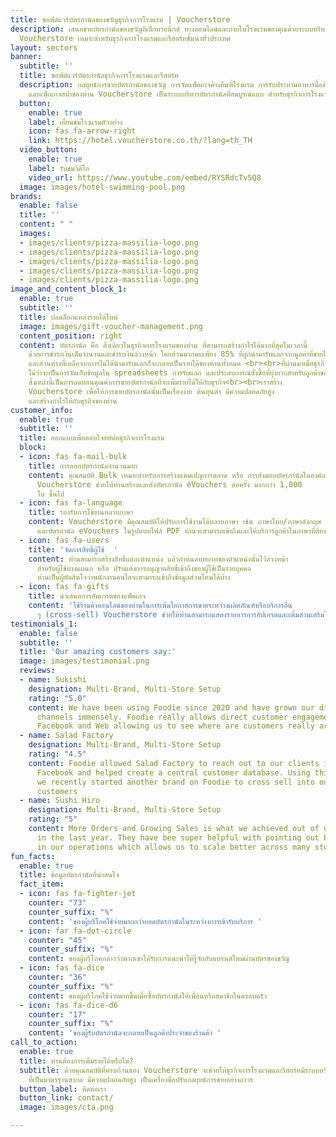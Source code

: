 ```yaml
---
title: ซอฟต์แวร์บัตรกำนัลของขวัญธุรกิจการโรงแรม | Voucherstore
description: เสนอขายบัตรกำนัลของขวัญอิเล็กทรอนิกส์ ทางออนไลน์และภายในโรงแรมของคุณด้วยระบบบริหารบัตรกำนัล
  Voucherstore เหมาะสำหรับธุรกิจการโรงแรมและรีสอร์ทชั้นนำทั่วประเทศ
layout: sectors
banner:
  subtitle: ''
  title: ซอฟต์แวร์บัตรกำนัลธุรกิจการโรงแรมและรีสอร์ท
  description: กลยุทธ์การขายบัตรกำนัลของขวัญ การจัดแพ็คเกจค้างคืนที่โรงแรม การรับประทานอาหารมื้อพิเศษ
    และแพ็กเกจสปาของท่าน Voucherstore เป็นระบบบริหารบัตรกำนัลที่สมบูรณ์แบบ สำหรับธุรกิจการโรงแรมและรีสอร์ทที่ท่านกำลังตามหา!
  button:
    enable: true
    label: เยี่ยมชมโรงแรมตัวอย่าง
    icon: fas fa-arrow-right
    link: https://hotel.voucherstore.co.th/?lang=th_TH
  video_button:
    enable: true
    label: รับชมวิดีโอ
    video_url: https://www.youtube.com/embed/RYSRdcTv5Q8
  image: images/hotel-swimming-pool.png
brands:
  enable: false
  title: ''
  content: " "
  images:
  - images/clients/pizza-massilia-logo.png
  - images/clients/pizza-massilia-logo.png
  - images/clients/pizza-massilia-logo.png
  - images/clients/pizza-massilia-logo.png
  - images/clients/pizza-massilia-logo.png
image_and_content_block_1:
  enable: true
  subtitle: ''
  title: ปลดล็อกแหล่งรายได้ใหม่
  image: images/gift-voucher-management.png
  content_position: right
  content: บัตรกำนัล คือ สิ่งเดียวในธุรกิจการโรงแรมของท่าน ที่สามารถสร้างกำไรได้มากที่สุดในเวลานี้
    ด้วยการชำระเงินเต็มจำนวนและชำระเงินล่วงหน้า โดยส่วนมากพบเพียง 85% ที่ถูกนำมารับแลกจากมูลค่าที่ขายไปทั้งหมด
    และส่วนต่างที่เหลือจากการไม่ได้นำมารับแลกก็จะกลายเป็นรายได้ของท่านทั้งหมด <br><br>ที่ผ่านมาเมื่อธุรกิจต้องการขายบัตรกำนัลนั้นไม่ใช่เรื่องง่าย!
    ไม่ว่าจะเป็นการจัดเก็บข้อมูลใน spreadsheets การรับแลก และประสบการณ์สั่งซื้อที่ยุ่งยากสําหรับลูกค้าของท่าน
    สิ่งเหล่านี้เป็นการลดทอนคุณค่าการขายบัตรกำนัลที่จะเพิ่มรายได้ให้กับธุรกิจ<br><br>เราสร้าง
    Voucherstore เพื่อให้การขายบัตรกํานัลนั้นเป็นเรื่องง่าย ต้นทุนต่ำ มีความปลอดภัยสูง
    และสร้างกําไรให้กับธุรกิจของท่าน
customer_info:
  enable: true
  subtitle: ''
  title: ออกแบบเพื่อตอบโจทย์ต่อธุรกิจการโรงแรม
  block:
  - icon: fas fa-mail-bulk
    title: การออกบัตรกำนัลจำนวนมาก
    content: คุณสมบัติ Bulk เหมาะสำหรับการสร้างแคมเปญการตลาด หรือ การส่งมอบบัตรกำนัลในองค์กรที่มีพนักงานจำนวนมาก
      Voucherstore ช่วยให้ท่านสร้างและส่งบัตรกำนัล eVouchers ต่อครั้ง มากกว่า 1,000
      ใบ ขึ้นไป
  - icon: fas fa-language
    title: รองรับการใช้งานหลายภาษา
    content: Voucherstore มีคุณสมบัติให้ปรับการใช้งานได้หลายภาษา เช่น ภาษาไทย/ภาษาอังกฤษ
      และบัตรกำนัล eVouchers ในรูปแบบไฟล์ PDF ท่านจะสามารถเข้าถึงและให้บริการลูกค้าในภาษาที่ต้องการ
  - icon: fas fa-users
    title: 'จัดการสิทธิ์ผู้ใช้  '
    content: ท่านสามารถสร้างสิทธิ์แต่ละตำแหน่ง แล้วกำหนดบทบาทของตำแหน่งนั้นไว้ล่วงหน้า
      สำหรับผู้ใช้บางแผนก หรือ ปรับแต่งการอนุญาตสิทธิ์เข้าถึงของผู้ใช้เป็นรายบุคคล
      ท่านเป็นผู้ตัดสินใจว่าพนักงานคนใดจะสามารถเข้าถึงข้อมูลส่วนไหนได้บ้าง
  - icon: fas fa-gifts
    title: นำเสนอการอัพเกรดของแพ็คเกจ
    content: 'ใช้ร้านค้าออนไลน์ของท่านในการเพิ่มโอกาสการขายระหว่างผลิตภัณฑ์หรือบริการอื่น
      ๆ (cross-sell) Voucherstore ช่วยให้ท่านสามารถแสดงรายการการอัปเกรดและเพิ่มส่วนเสริมในรถเข็นได้อย่างดี '
testimonials_1:
  enable: false
  subtitle: ''
  title: 'Our amazing customers say:'
  image: images/testimonial.png
  reviews:
  - name: Sukishi
    designation: Multi-Brand, Multi-Store Setup
    rating: "5.0"
    content: We have been using Foodie since 2020 and have grown our direct delivery
      channels immensely. Foodie really allows direct customer engagement across LINE,
      Facebook and Web allowing us to see where are customers really are.
  - name: Salad Factory
    designation: Multi-Brand, Multi-Store Setup
    rating: "4.5"
    content: Foodie allowed Salad Factory to reach out to our clients in LINE and
      Facebook and helped create a central customer database. Using this advantage,
      we recently started another brand on Foodie to cross sell into our existing
      customers
  - name: Sushi Hiro
    designation: Multi-Brand, Multi-Store Setup
    rating: "5"
    content: More Orders and Growing Sales is what we achieved out of using Foodie
      in the last year. They have bee super helpful with pointing out bottlenecks
      in our operations which allows us to scale better across many stores.
fun_facts:
  enable: true
  title: ข้อมูลบัตรกำนัลที่น่าสนใจ
  fact_item:
  - icon: fas fa-fighter-jet
    counter: "73"
    counter_suffix: "%"
    content: 'ของผู้บริโภคใช้จ่ายมากกว่ายอดบัตรกำนัลในระหว่างการเข้ารับบริการ '
  - icon: far fa-dot-circle
    counter: "45"
    counter_suffix: "%"
    content: ของผู้บริโภคกล่าวว่าพวกเขาได้รับการแนะนำให้รู้จักกับแบรนด์ใหม่ผ่านบัตรของขวัญ
  - icon: fas fa-dice
    counter: "36"
    counter_suffix: "%"
    content: ของผู้บริโภคใช้จ่ายมากขึ้นเมื่อซื้อบัตรกำนัลให้เพื่อนหรือสมาชิกในครอบครัว
  - icon: fas fa-dice-d6
    counter: "17"
    counter_suffix: "%"
    content: 'ของผู้รับบัตรกำนัลจะกลายเป็นลูกค้าประจำของร้านค้า '
call_to_action:
  enable: true
  title: ท่านต้องการเพิ่มรายได้หรือไม่?
  subtitle: ด้วยคุณสมบัติที่ครบถ้วนของ Voucherstore จะช่วยให้ธุรกิจการโรงแรมและรีสอร์ทมีระบบบริหารบัตรกำนัลอิเล็กทรอนิกส์
    ที่เป็นมาตรฐานสากล มีความปลอดภัยสูง เป็นเครื่องมือปรับกลยุทธ์การขายอย่างถาวร
  button_label: ติดต่อเรา
  button_link: contact/
  image: images/cta.png

---
```


